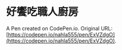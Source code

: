 # 好饗吃職人廚房

A Pen created on CodePen.io. Original URL: [https://codepen.io/nahla555/pen/ExVZdgO](https://codepen.io/nahla555/pen/ExVZdgO).


